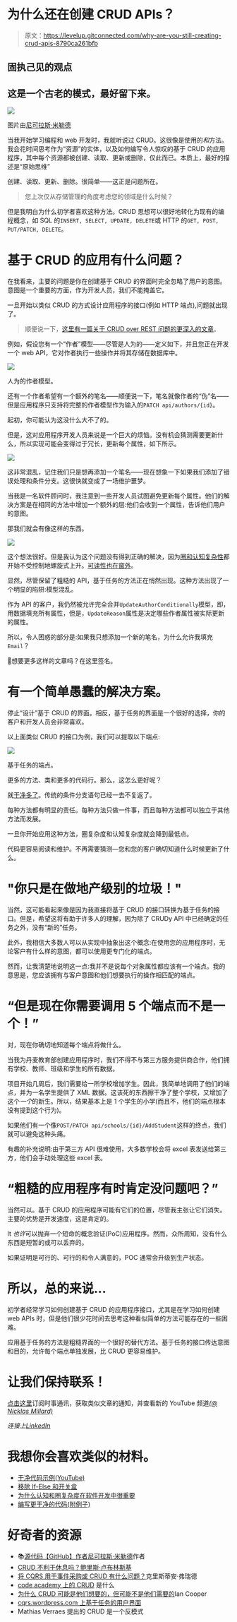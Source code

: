 # 为什么还在创建 CRUD APIs？

> 原文：<https://levelup.gitconnected.com/why-are-you-still-creating-crud-apis-8790ca261bfb>

## 固执己见的观点

## 这是一个古老的模式，最好留下来。

![](img/ae20e088240747167a3b9f9e0f2baaa2.png)

图片由[尼可拉斯·米勒德](https://medium.com/u/7c7a43b3d9de?source=post_page-----8790ca261bfb--------------------------------)

当我开始学习编程和 web 开发时，我就听说过 CRUD。这很像是使用的*和*方法。我会花时间思考作为“资源”的实体，以及如何编写令人惊叹的基于 CRUD 的应用程序，其中每个资源都被创建、读取、更新或删除，仅此而已。本质上，最好的描述是“原始思维”

创建、读取、更新、删除。很简单——这正是问题所在。

> 您上次仅从存储管理的角度考虑您的领域是什么时候？

但是我明白为什么初学者喜欢这种方法。CRUD 思想可以很好地转化为现有的编程概念，如 SQL 的`INSERT, SELECT, UPDATE, DELETE`或 HTTP 的`GET, POST, PUT/PATCH, DELETE`。

# 基于 CRUD 的应用有什么问题？

在我看来，主要的问题是你在创建基于 CRUD 的界面时完全忽略了用户的意图。意图是一个重要的方面，作为开发人员，我们不能掩盖它。

一旦开始以类似 CRUD 的方式设计应用程序的接口(例如 HTTP 端点),问题就出现了。

> 顺便说一下，[这里有一篇关于 CRUD over REST 问题的更深入的文章](/whats-wrong-with-your-crudy-interfaces-besides-everything-bde4f4c8cb8a)。

例如，假设您有一个“作者”模型——尽管是人为的——定义如下，并且您正在开发一个 web API，它对作者执行一些操作并将其存储在数据库中。

![](img/a0319e163fe543e8f143bd7bceea6e69.png)

人为的作者模型。

还有一个作者希望有一个额外的笔名——顺便说一下，笔名就像作者的“伪”名——但是应用程序只支持将完整的作者模型作为输入的`PATCH api/authors/{id}`。

起初，你可能认为这没什么大不了的。

但是，这对应用程序开发人员来说是一个巨大的烦恼。没有机会猜测需要更新什么，所以实现可能会变得过于冗长，更新每个属性，如下所示。

![](img/f74bbcbfc19749308eee2648f7fc5daa.png)

这非常混乱，记住我们只是想再添加一个笔名——现在想象一下如果我们添加了错误处理和条件分支。这很快就变成了一场维护噩梦。

当我是一名软件顾问时，我注意到一些开发人员试图避免更新每个属性。他们的解决方案是在相同的方法中增加一个额外的层:他们会收到一个属性，告诉他们用户的意图。

那我们就会有像这样的东西。

![](img/2890c2a4e599e734a7e510cce4ff2367.png)

这个想法很好。但是我认为这个问题没有得到正确的解决，因为[圈和认知复杂性](/why-cognitive-and-cyclomatic-complexity-matters-in-software-development-5fce1efb56ab)都开始不受控制地螺旋式上升。[可读性也在窗外](/writing-readable-code-exemplified-bd387cd93b6b)。

显然，尽管保留了粗糙的 API，基于任务的方法正在悄然出现。这种方法出现了一个明显的陷阱:模型混乱。

作为 API 的客户，我仍然被允许完全合并`UpdateAuthorConditionally`模型，即，用数据填充所有属性，但是，`UpdateReason`属性是决定哪些作者属性被实际更新的属性。

所以，令人困惑的部分是:如果我只想添加一个新的笔名，为什么允许我填充`Email`？

🔔想要更多这样的文章吗？在这里签名。

# 有一个简单愚蠢的解决方案。

停止“设计”基于 CRUD 的界面。相反，基于任务的界面是一个很好的选择，你的客户和开发人员会非常喜欢。

以上面类似 CRUD 的接口为例，我们可以提取以下端点:

![](img/9dad07703eead14f96d39851d12bf5f9.png)

基于任务的端点。

更多的方法、类和更多的代码行。那么，这怎么更好呢？

就[干净多了](/writing-cleaner-code-with-examples-69be2160b4c1)。传统的条件分支语句已经一去不复返了。

每种方法都有明显的责任。每种方法只做一件事，而且每种方法都可以独立于其他方法而发展。

一旦你开始应用这种方法，圈复杂度和认知复杂度就会降到最低点。

代码更容易阅读和维护。不再需要猜测—您和您的客户确切知道什么时候更新了什么。

# "你只是在做地产级别的垃圾！"

当然，这可能看起来像是因为我直接将基于 CRUD 的接口转换为基于任务的接口。但是，希望这将有助于许多人的理解，因为除了 CRUDy API 中已经确定的任务之外，没有“新的”任务。

此外，我相信大多数人可以从实现中抽象出这个概念:在使用您的应用程序时，无论客户有什么样的意图，都可以使用更专门化的端点。

然而，让我清楚地说明这一点:我并不是说每个对象属性都应该有一个端点。我的意思是，您应该拥有与客户意图和他们想要执行的操作相匹配的端点。

# “但是现在你需要调用 5 个端点而不是一个！”

对，现在你确切地知道每个端点将做什么。

当我为丹麦教育部创建应用程序时，我们不得不与第三方服务提供商合作，他们拥有学校、教师、班级和学生的所有数据。

项目开始几周后，我们需要给一所学校增加学生。因此，我简单地调用了他们的端点，并为一名学生提供了 XML 数据。这该死的东西擦干净了整个学校，又增加了这个*一个*的新生。所以，结果基本上是 1 个学生的小学(而且不，他们的端点根本没有提到这个行为)。

如果他们有一个像`POST/PATCH api/schools/{id}/AddStudent`这样的终点，我们就可以避免这种头痛。

有趣的补充说明:由于第三方 API 很难使用，大多数学校会将 excel 表发送给第三方，他们会手动处理这些 excel 表。

# “粗糙的应用程序有时肯定没问题吧？”

当然可以。基于 CRUD 的应用程序可能有它们的位置，尽管我主张让它们消失。主要的优势是开发速度，这是肯定的。

It *也许*可以抛弃一个短命的概念验证(PoC)应用程序。然而，众所周知，没有什么东西是短暂的或可以丢弃的。

如果证明是可行的、可行的和令人满意的，POC 通常会升级到生产状态。

# 所以，总的来说…

初学者经常学习如何创建基于 CRUD 的应用程序接口，尤其是在学习如何创建 web APIs 时，但是他们很少花时间去思考这种看似简单的方法可能存在的一些困难。

应用基于任务的方法是粗糙界面的一个很好的替代方法。基于任务的接口传达意图和目的，允许每个端点单独发展，比 CRUD 更容易维护。

# 让我们保持联系！

[点击这里](https://nmillard.medium.com/subscribe)订阅时事通讯，获取类似文章的通知，并查看新的 YouTube 频道[*(@ Nicklas Millard)*](https://www.youtube.com/channel/UCaUy83EAkVdXsZjF3xGSvMw)

*连接上*[*LinkedIn*](https://www.linkedin.com/in/nicklasmillard/)

# 我想你会喜欢类似的材料。

*   [干净代码示例(YouTube)](https://youtu.be/goVjlWLY9NQ)
*   [移除 If-Else 和开关盒](/remove-your-if-else-and-switch-cases-1ed2b625b4cf)
*   [为什么认知和圈复杂度在软件开发中很重要](/why-cognitive-and-cyclomatic-complexity-matters-in-software-development-5fce1efb56ab)
*   [编写更干净的代码(附例子)](/writing-cleaner-code-with-examples-69be2160b4c1)

# 好奇者的资源

*   📚[源代码【GitHub】作者](https://github.com/NMillard/SimpleWebApps/tree/master/src/GeneralPractices/CrudOrTaskBased/CrudApp)[尼可拉斯·米勒德](https://medium.com/u/7c7a43b3d9de?source=post_page-----8790ca261bfb--------------------------------)作者
*   [CRUD 不利于休息吗？鲍里斯·卢布林斯基](https://www.infoq.com/news/2009/07/CRUDREST/)
*   [将 CQRS 用于事件采购或 CRUD 有什么问题？](https://blog.softmemes.com/2016/11/12/using-cqrs-with-event-sourcing/)克里斯蒂安·弗瑞德
*   [code academy 上的 CRUD](https://www.codecademy.com/articles/what-is-crud) 是什么
*   [为什么 CRUD 可能是他们想要的，但可能不是他们需要的](http://codebetter.com/iancooper/2011/07/15/why-crud-might-be-what-they-want-but-may-not-be-what-they-need/)Ian Cooper
*   [cqrs.wordpress.com 上基于任务的用户界面](https://cqrs.wordpress.com/documents/task-based-ui/)
*   Mathias Verraes 提出的 CRUD 是一个反模式